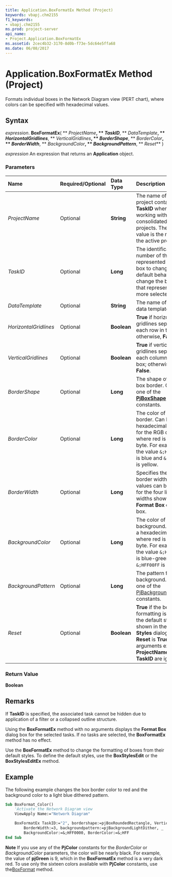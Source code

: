 ```yaml
---
title: Application.BoxFormatEx Method (Project)
keywords: vbapj.chm2155
f1_keywords:
- vbapj.chm2155
ms.prod: project-server
api_name:
- Project.Application.BoxFormatEx
ms.assetid: 2cec4b32-3170-8d0b-f73e-5dc64e5ffa68
ms.date: 06/08/2017
---
```



# Application.BoxFormatEx Method (Project)

Formats individual boxes in the Network Diagram view (PERT chart), where colors can be specified with hexadecimal values.


## Syntax

 _expression_. **BoxFormatEx**( ** _ProjectName_**, ** _TaskID_**, ** _DataTemplate_**, ** _HorizontalGridlines_**, ** _VerticalGridlines_**, ** _BorderShape_**, ** _BorderColor_**, ** _BorderWidth_**, ** _BackgroundColor_**, ** _BackgroundPattern_**, ** _Reset_** )

 _expression_ An expression that returns an **Application** object.


### Parameters



|**Name**|**Required/Optional**|**Data Type**|**Description**|
|:-----|:-----|:-----|:-----|
| _ProjectName_|Optional|**String**|The name of the project containing **TaskID** when working with consolidated projects. The default value is the name of the active project.|
| _TaskID_|Optional|**Long**|The identification number of the task represented by the box to change. The default behavior is to change the boxes that represent one or more selected tasks.|
| _DataTemplate_|Optional|**String**|The name of the data template to use.|
| _HorizontalGridlines_|Optional|**Boolean**|**True** if horizontal gridlines separate each row in the box; otherwise, **False**.|
| _VerticalGridlines_|Optional|**Boolean**|**True** if vertical gridlines separate each column in the box; otherwise, **False**.|
| _BorderShape_|Optional|**Long**|The shape of the box border. Can be one of the **[PjBoxShape](pjboxshape-enumeration-project.md)** constants.|
| _BorderColor_|Optional|**Long**|The color of the box border. Can be a hexadecimal value for the RGB color, where red is the last byte. For example, the value  `&;HFF0000` is blue and `&;H00FFFF` is yellow.|
| _BorderWidth_|Optional|**Long**|Specifies the box border width, where values can be 1 to 4 for the four line widths shown in the **Format Box** dialog box.|
| _BackgroundColor_|Optional|**Long**|The color of the box background. Can be a hexadecimal value, where red is the last byte. For example, the value  `&;HFFFF00` is blue-green and `&;HFF00FF` is purple.|
| _BackgroundPattern_|Optional|**Long**|The pattern for the background. Can be one of the [PjBackgroundPattern](pjbackgroundpattern-enumeration-project.md) constants.|
| _Reset_|Optional|**Boolean**|**True** if the box formatting is reset to the default style as shown in the **Box Styles** dialog box. If **Reset** is **True**, all arguments except **ProjectName** and **TaskID** are ignored.|

### Return Value

 **Boolean**


## Remarks

If **TaskID** is specified, the associated task cannot be hidden due to application of a filter or a collapsed outline structure.

Using the **BoxFormatEx** method with no arguments displays the **Format Box** dialog box for the selected tasks. If no tasks are selected, the **BoxFormatEx** method has no effect.

Use the **BoxFormatEx** method to change the formatting of boxes from their default styles. To define the default styles, use the **BoxStylesEdit** or the **BoxStylesEditEx** method.


## Example

The following example changes the box border color to red and the background color to a light blue dithered pattern.


```vb
Sub BoxFormat_Color() 
    'Activate the Network Diagram view
    ViewApply Name:="Network Diagram"

    BoxFormatEx TaskID:="2", bordershape:=pjBoxRoundedRectangle, VerticalGridlines:=False, _
        BorderWidth:=3, backgroundpattern:=pjBackgroundLightDither, _
        BackgroundColor:=&;HFF0000, BorderColor:=&;HFF
End Sub
```


 **Note**  If you use any of the **PjColor** constants for the _BorderColor_ or _BackgroundColor_ parameters, the color will be nearly black. For example, the value of **pjGreen** is 9, which in the **BoxFormatEx** method is a very dark red. To use only the sixteen colors available with **PjColor** constants, use the[BoxFormat](application-boxformat-method-project.md) method.


